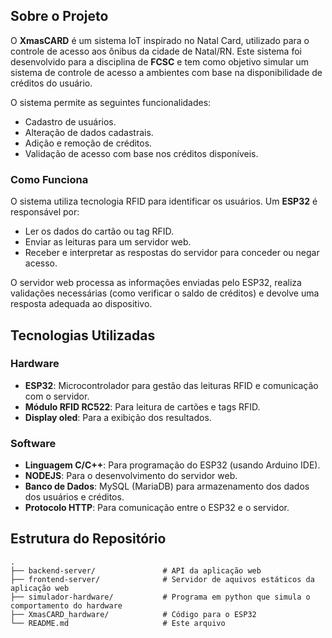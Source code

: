 ## Sobre o Projeto

O **XmasCARD** é um sistema IoT inspirado no Natal Card, utilizado para o controle de acesso aos ônibus da cidade de Natal/RN. Este sistema foi desenvolvido para a disciplina de **FCSC** e tem como objetivo simular um sistema de controle de acesso a ambientes com base na disponibilidade de créditos do usuário.

O sistema permite as seguintes funcionalidades:
- Cadastro de usuários.
- Alteração de dados cadastrais.
- Adição e remoção de créditos.
- Validação de acesso com base nos créditos disponíveis.

### Como Funciona
O sistema utiliza tecnologia RFID para identificar os usuários. Um **ESP32** é responsável por:
- Ler os dados do cartão ou tag RFID.
- Enviar as leituras para um servidor web.
- Receber e interpretar as respostas do servidor para conceder ou negar acesso.

O servidor web processa as informações enviadas pelo ESP32, realiza validações necessárias (como verificar o saldo de créditos) e devolve uma resposta adequada ao dispositivo.

## Tecnologias Utilizadas

### Hardware
- **ESP32**: Microcontrolador para gestão das leituras RFID e comunicação com o servidor.
- **Módulo RFID RC522**: Para leitura de cartões e tags RFID.
- **Display oled**: Para a exibição dos resultados.

### Software
- **Linguagem C/C++**: Para programação do ESP32 (usando Arduino IDE).
- **NODEJS**: Para o desenvolvimento do servidor web.
- **Banco de Dados**: MySQL (MariaDB) para armazenamento dos dados dos usuários e créditos.
- **Protocolo HTTP**: Para comunicação entre o ESP32 e o servidor.

## Estrutura do Repositório

```plaintext
.
├── backend-server/               # API da aplicação web
├── frontend-server/              # Servidor de aquivos estáticos da aplicação web
├── simulador-hardware/           # Programa em python que simula o comportamento do hardware
├── XmasCARD_hardware/            # Código para o ESP32
└── README.md                     # Este arquivo
